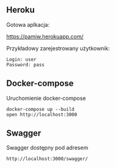 ## Heroku
Gotowa aplkacja:

https://pamiw.herokuapp.com/

Przykładowy zarejestrowany użytkownik:
```
Login: user
Password: pass
```

## Docker-compose
Uruchomienie docker-compose
```
docker-compose up --build
open http://localhost:3000
```

## Swagger
Swagger dostępny pod adresem
```
http://localhost:3000/swagger/
```


